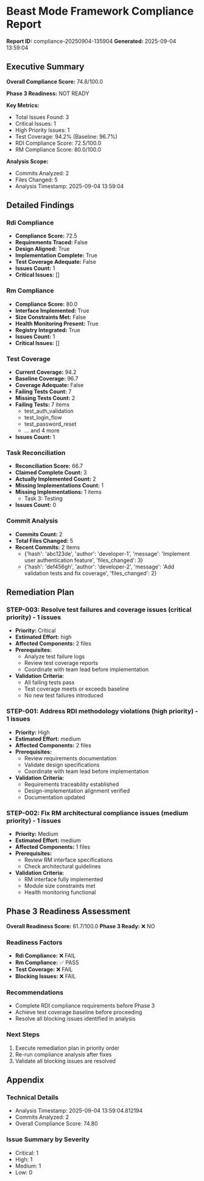 # Beast Mode Framework Compliance Report
**Report ID:** compliance-20250904-135904
**Generated:** 2025-09-04 13:59:04

## Executive Summary

**Overall Compliance Score:** 74.8/100.0

**Phase 3 Readiness:** NOT READY

**Key Metrics:**
- Total Issues Found: 3
- Critical Issues: 1
- High Priority Issues: 1
- Test Coverage: 94.2% (Baseline: 96.7%)
- RDI Compliance Score: 72.5/100.0
- RM Compliance Score: 80.0/100.0

**Analysis Scope:**
- Commits Analyzed: 2
- Files Changed: 5
- Analysis Timestamp: 2025-09-04 13:59:04

## Detailed Findings

### Rdi Compliance
- **Compliance Score:** 72.5
- **Requirements Traced:** False
- **Design Aligned:** True
- **Implementation Complete:** True
- **Test Coverage Adequate:** False
- **Issues Count:** 1
- **Critical Issues:** []

### Rm Compliance
- **Compliance Score:** 80.0
- **Interface Implemented:** True
- **Size Constraints Met:** False
- **Health Monitoring Present:** True
- **Registry Integrated:** True
- **Issues Count:** 1
- **Critical Issues:** []

### Test Coverage
- **Current Coverage:** 94.2
- **Baseline Coverage:** 96.7
- **Coverage Adequate:** False
- **Failing Tests Count:** 7
- **Missing Tests Count:** 2
- **Failing Tests:** 7 items
  - test_auth_validation
  - test_login_flow
  - test_password_reset
  - ... and 4 more
- **Issues Count:** 1

### Task Reconciliation
- **Reconciliation Score:** 66.7
- **Claimed Complete Count:** 3
- **Actually Implemented Count:** 2
- **Missing Implementations Count:** 1
- **Missing Implementations:** 1 items
  - Task 3: Testing
- **Issues Count:** 0

### Commit Analysis
- **Commits Count:** 2
- **Total Files Changed:** 5
- **Recent Commits:** 2 items
  - {'hash': 'abc123de', 'author': 'developer-1', 'message': 'Implement user authentication feature', 'files_changed': 3}
  - {'hash': 'def456gh', 'author': 'developer-2', 'message': 'Add validation tests and fix coverage', 'files_changed': 2}


## Remediation Plan

### STEP-003: Resolve test failures and coverage issues (critical priority) - 1 issues
- **Priority:** Critical
- **Estimated Effort:** high
- **Affected Components:** 2 files
- **Prerequisites:**
  - Analyze test failure logs
  - Review test coverage reports
  - Coordinate with team lead before implementation
- **Validation Criteria:**
  - All failing tests pass
  - Test coverage meets or exceeds baseline
  - No new test failures introduced

### STEP-001: Address RDI methodology violations (high priority) - 1 issues
- **Priority:** High
- **Estimated Effort:** medium
- **Affected Components:** 2 files
- **Prerequisites:**
  - Review requirements documentation
  - Validate design specifications
  - Coordinate with team lead before implementation
- **Validation Criteria:**
  - Requirements traceability established
  - Design-implementation alignment verified
  - Documentation updated

### STEP-002: Fix RM architectural compliance issues (medium priority) - 1 issues
- **Priority:** Medium
- **Estimated Effort:** medium
- **Affected Components:** 1 files
- **Prerequisites:**
  - Review RM interface specifications
  - Check architectural guidelines
- **Validation Criteria:**
  - RM interface fully implemented
  - Module size constraints met
  - Health monitoring functional


## Phase 3 Readiness Assessment

**Overall Readiness Score:** 61.7/100.0
**Phase 3 Ready:** ❌ NO

### Readiness Factors
- **Rdi Compliance:** ❌ FAIL
- **Rm Compliance:** ✅ PASS
- **Test Coverage:** ❌ FAIL
- **Blocking Issues:** ❌ FAIL

### Recommendations
- Complete RDI compliance requirements before Phase 3
- Achieve test coverage baseline before proceeding
- Resolve all blocking issues identified in analysis

### Next Steps
1. Execute remediation plan in priority order
1. Re-run compliance analysis after fixes
1. Validate all blocking issues are resolved

## Appendix

### Technical Details
- Analysis Timestamp: 2025-09-04 13:59:04.812194
- Commits Analyzed: 2
- Overall Compliance Score: 74.80

### Issue Summary by Severity
- Critical: 1
- High: 1
- Medium: 1
- Low: 0